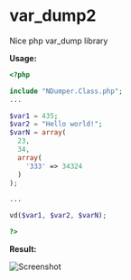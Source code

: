 var_dump2
=========

Nice php var_dump library


**Usage:**
```php
<?php

include "NDumper.Class.php";
...

$var1 = 435;
$var2 = "Hello world!";
$varN = array(
  23, 
  34, 
  array(
    '333' => 34324
  )
);

...

vd($var1, $var2, $varN);

?>
```

**Result:**

![Screenshot](https://raw.github.com/golden13/Nice-PHP-var_dump/master/vd_screen1.png)
